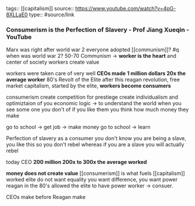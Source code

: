 tags:: [[capitalism]]
source:: https://www.youtube.com/watch?v=4pG-8XLLaE0
type:: #source/link

### Consumerism is the Perfection of Slavery - Prof Jiang Xueqin - YouTube

Marx was right
after world war 2 everyone adopted [[communism]]?
#q when was world war 2? 50-70
Communism -> **worker is the heart** and center of society
workers create value

workers were taken care of very well
**CEOs made**
**1 million dollars 20x the average worker**
80's Revolt of the Elite
after this reagan revolution, free market capitalism,
started by the elite, 
**workers become consumers**

consumerism create competition for prestiege
create individualism and optimiztaion of you
economic logic -> to understand the world
when you see some one you don't of if you like them you think how much money they make

go to school -> get job -> make money
go to school -> learn 

Perfection of slavery
as a consumer you don't know you are being a slave, you like this so you don't rebel
whereas if you are a slave you will actually rebel



today CEO
**200 million 200x to 300x the average worked**

**money does not create value**
[[consumerism]] is what fuels [[capitalism]]
worked 
elite do not want equality
you want difference, you want power
reagan in the 80's allowed the elite to have power
worker -> consuer. 

CEOs make before Reagan make

